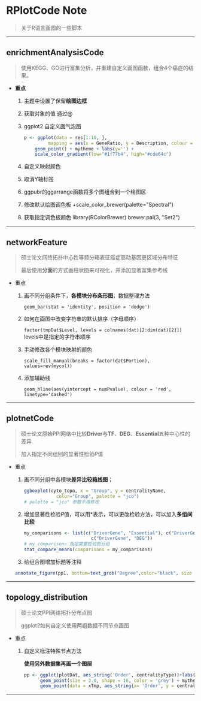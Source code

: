 # RPlotCode Note

> 关于R语言画图的一些脚本

---

## enrichmentAnalysisCode

> 使用KEGG、GO进行富集分析，并重建自定义画图函数，组合4个癌症的结果。

- **重点**

  1. 主题中设置了保留**绘图边框**

  2. 获取对象的值 通过@

  3. ggplot2 自定义画气泡图

     ```R
     p <- ggplot(data = res[1:10, ], 
              mapping = aes(x = GeneRatio, y = Description, colour = p.adjust, size = Count)) + 
         geom_point() + mytheme + labs(y='') + 
         scale_color_gradient(low="#1f77b4", high="#cde64c")
     ```

  4. 自定义映射颜色

  5. 取消Y轴标签

  6. ggpubr的ggarrange函数将多个图组合到一个绘图区
  7. 修改默认绘图调色板 +scale_color_brewer(palette="Spectral")
  8. 获取指定调色板颜色  library(RColorBrewer) brewer.pal(3, "Set2")

---

## networkFeature

> 硕士论文网络拓扑中心性等频分箱表征癌症驱动基因更区域分布特征
>
> 最后使用**分面**的方式画柱状图来可视化，并添加显著富集参考线

- 重点

  1. 画不同分组条件下，**各模块分布条形图**，数据整理方法

     `geom_bar(stat = 'identity', position = 'dodge') `

  2. 如何在画图中改变字符串的默认排序（字母顺序）

     `factor(tmpDat$Level, levels = colnames(dat)[2:dim(dat)[2]])`  levels中是指定的字符串顺序

  3. 手动修改各个模块映射的颜色

     `scale_fill_manual(breaks = factor(dat$Portion), values=rev(mycol)) `

  4. 添加辅助线

     `geom_hline(aes(yintercept = numPvalue), colour = 'red', linetype='dashed')`

---

## plotnetCode

> 硕士论文原始PPI网络中比较**Driver**与**TF**、**DEG**、**Essential**五种中心性的差异
>
> 加入指定不同组别的显著性检验*P*值

- 重点

  1. 画不同分组中各模块**差异比较箱线图**；

     ```R
     ggboxplot(cyto_topo, x = "Group", y = centralityName,
                 color="Group", palette = "jco") 
     # palette = "jco" 参数不用修改
     ```

  2. 增加显著性检验*P*值，可以用*表示，可以更改检验方法，可以加入**多组间比较**

     ```R
     my_comparisons <- list(c("DriverGene", "Essential"), c("DriverGene","TF"), 
                              c("DriverGene", "DEG"))
     # my_comparisons 指定需要检验的分组
     stat_compare_means(comparisons = my_comparisons)
     ```
  3. 给组合图增加标题等注释
    ```R
    annotate_figure(pp1, bottom=text_grob("Degree",color="black", size = 15))
    ```
---

## topology_distribution

>   硕士论文PPI网络拓扑分布点图
>
>   ggplot2如何自定义使用两组数据不同节点画图

-   重点

    1.  自定义标注特殊节点方法

        **使用另外数据集再画一个图层**

        ```R
        pp <- ggplot(plotDat, aes_string('Order', centralityType))+labs(x='') +
              geom_point(size = 2.0, shape = 16, color = 'grey') + mytheme +
              geom_point(data = xTmp, aes_string(x= 'Order', y = centralityType), color = "#FC4E07") 
        ```

---

